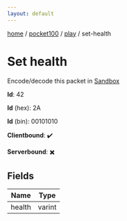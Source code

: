 ```yaml
---
layout: default
---
```


[home](/)  /  [pocket100](/protocol/pocket100)  /  [play](/protocol/pocket100/play)  /  set-health

# Set health

Encode/decode this packet in [Sandbox](../../../sandbox/pocket100#play.set_health)

**Id**: 42

**Id** (hex): 2A

**Id** (bin): 00101010

**Clientbound**: ✔️

**Serverbound**: ✖️

## Fields

Name | Type
---|---
health | varint
